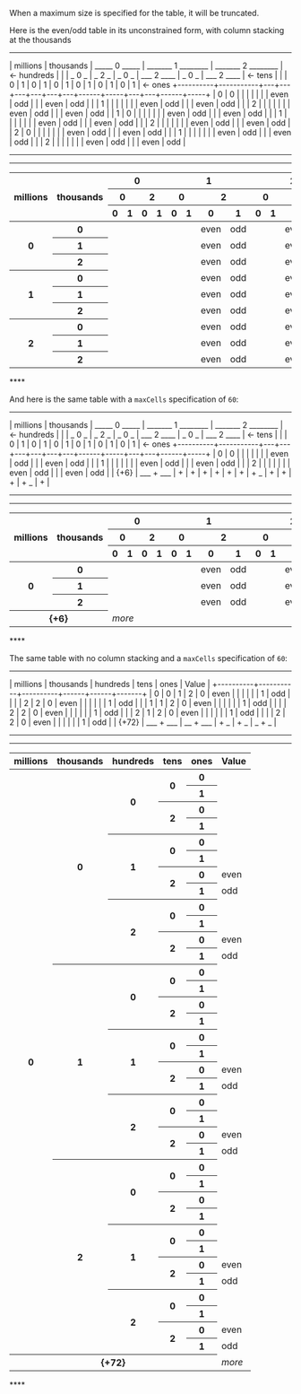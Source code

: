 When a maximum size is specified for the table, it will be truncated.

Here is the even/odd table in its unconstrained form, with column stacking at the thousands

****
| millions | thousands | _____ 0 _____ | _______ 1 ________ | _______ 2 ________ | <- hundreds
|          |           | _ 0 _ | _ 2 _ | _ 0 _ | ___ 2 ____ | _ 0 _ | ___ 2 ____ | <- tens
|          |           | 0 | 1 | 0 | 1 | 0 | 1 |    0 |   1 | 0 | 1 |    0 |   1 | <- ones
+----------+-----------+---+---+---+---+---+---+------+-----+---+---+------+-----+
|        0 |         0 |   |   |   |   |   |   | even | odd |   |   | even | odd |
|          |         1 |   |   |   |   |   |   | even | odd |   |   | even | odd |
|          |         2 |   |   |   |   |   |   | even | odd |   |   | even | odd |
|        1 |         0 |   |   |   |   |   |   | even | odd |   |   | even | odd |
|          |         1 |   |   |   |   |   |   | even | odd |   |   | even | odd |
|          |         2 |   |   |   |   |   |   | even | odd |   |   | even | odd |
|        2 |         0 |   |   |   |   |   |   | even | odd |   |   | even | odd |
|          |         1 |   |   |   |   |   |   | even | odd |   |   | even | odd |
|          |         2 |   |   |   |   |   |   | even | odd |   |   | even | odd |
****

****
<table class="kvitable">
<thead class="kvitable_head">
<tr class="kvitable_tr">
<th rowspan="3" class="kvitable_th">
<div>
<span>millions</span>
</div>
</th>
<th rowspan="3" class="kvitable_th">
<div>
<span>thousands</span>
</div>
</th>
<th colspan="4" class="kvitable_th multicol">
<div>
<span>0</span>
</div>
</th>
<th colspan="4" class="kvitable_th multicol">
<div>
<span>1</span>
</div>
</th>
<th colspan="4" class="kvitable_th multicol">
<div>
<span>2</span>
</div>
</th>
<th class="rightlabel kvitable_th">&nbsp;&larr;hundreds</th>
</tr>
<tr class="kvitable_tr">
<th colspan="2" class="kvitable_th multicol">
<div>
<span>0</span>
</div>
</th>
<th colspan="2" class="kvitable_th multicol">
<div>
<span>2</span>
</div>
</th>
<th colspan="2" class="kvitable_th multicol">
<div>
<span>0</span>
</div>
</th>
<th colspan="2" class="kvitable_th multicol">
<div>
<span>2</span>
</div>
</th>
<th colspan="2" class="kvitable_th multicol">
<div>
<span>0</span>
</div>
</th>
<th colspan="2" class="kvitable_th multicol">
<div>
<span>2</span>
</div>
</th>
<th class="rightlabel kvitable_th">&nbsp;&larr;tens</th>
</tr>
<tr class="kvitable_tr">
<th class="kvitable_th">
<div>
<span>0</span>
</div>
</th>
<th class="kvitable_th">
<div>
<span>1</span>
</div>
</th>
<th class="kvitable_th">
<div>
<span>0</span>
</div>
</th>
<th class="kvitable_th">
<div>
<span>1</span>
</div>
</th>
<th class="kvitable_th">
<div>
<span>0</span>
</div>
</th>
<th class="kvitable_th">
<div>
<span>1</span>
</div>
</th>
<th class="kvitable_th">
<div>
<span>0</span>
</div>
</th>
<th class="kvitable_th">
<div>
<span>1</span>
</div>
</th>
<th class="kvitable_th">
<div>
<span>0</span>
</div>
</th>
<th class="kvitable_th">
<div>
<span>1</span>
</div>
</th>
<th class="kvitable_th">
<div>
<span>0</span>
</div>
</th>
<th class="kvitable_th">
<div>
<span>1</span>
</div>
</th>
<th class="rightlabel kvitable_th">&nbsp;&larr;ones</th>
</tr>
</thead>
<tbody class="kvitable_body">
<tr class="kvitable_tr">
<th rowspan="3" class="kvitable_th">
<div>
<span>0</span>
</div>
</th>
<th class="kvitable_th">
<div>
<span>0</span>
</div>
</th>
<td class="kvitable_td">
</td>
<td class="kvitable_td">
</td>
<td class="kvitable_td">
</td>
<td class="kvitable_td">
</td>
<td class="kvitable_td">
</td>
<td class="kvitable_td">
</td>
<td class="kvitable_td">even</td>
<td class="kvitable_td">odd</td>
<td class="kvitable_td">
</td>
<td class="kvitable_td">
</td>
<td class="kvitable_td">even</td>
<td class="kvitable_td">odd</td>
</tr>
<tr class="kvitable_tr">
<th class="kvitable_th">
<div>
<span>1</span>
</div>
</th>
<td class="kvitable_td">
</td>
<td class="kvitable_td">
</td>
<td class="kvitable_td">
</td>
<td class="kvitable_td">
</td>
<td class="kvitable_td">
</td>
<td class="kvitable_td">
</td>
<td class="kvitable_td">even</td>
<td class="kvitable_td">odd</td>
<td class="kvitable_td">
</td>
<td class="kvitable_td">
</td>
<td class="kvitable_td">even</td>
<td class="kvitable_td">odd</td>
</tr>
<tr class="kvitable_tr">
<th class="kvitable_th">
<div>
<span>2</span>
</div>
</th>
<td class="kvitable_td">
</td>
<td class="kvitable_td">
</td>
<td class="kvitable_td">
</td>
<td class="kvitable_td">
</td>
<td class="kvitable_td">
</td>
<td class="kvitable_td">
</td>
<td class="kvitable_td">even</td>
<td class="kvitable_td">odd</td>
<td class="kvitable_td">
</td>
<td class="kvitable_td">
</td>
<td class="kvitable_td">even</td>
<td class="kvitable_td">odd</td>
</tr>
<tr class="kvitable_tr">
<th rowspan="3" class="kvitable_th">
<div>
<span>1</span>
</div>
</th>
<th class="kvitable_th">
<div>
<span>0</span>
</div>
</th>
<td class="kvitable_td">
</td>
<td class="kvitable_td">
</td>
<td class="kvitable_td">
</td>
<td class="kvitable_td">
</td>
<td class="kvitable_td">
</td>
<td class="kvitable_td">
</td>
<td class="kvitable_td">even</td>
<td class="kvitable_td">odd</td>
<td class="kvitable_td">
</td>
<td class="kvitable_td">
</td>
<td class="kvitable_td">even</td>
<td class="kvitable_td">odd</td>
</tr>
<tr class="kvitable_tr">
<th class="kvitable_th">
<div>
<span>1</span>
</div>
</th>
<td class="kvitable_td">
</td>
<td class="kvitable_td">
</td>
<td class="kvitable_td">
</td>
<td class="kvitable_td">
</td>
<td class="kvitable_td">
</td>
<td class="kvitable_td">
</td>
<td class="kvitable_td">even</td>
<td class="kvitable_td">odd</td>
<td class="kvitable_td">
</td>
<td class="kvitable_td">
</td>
<td class="kvitable_td">even</td>
<td class="kvitable_td">odd</td>
</tr>
<tr class="kvitable_tr">
<th class="kvitable_th">
<div>
<span>2</span>
</div>
</th>
<td class="kvitable_td">
</td>
<td class="kvitable_td">
</td>
<td class="kvitable_td">
</td>
<td class="kvitable_td">
</td>
<td class="kvitable_td">
</td>
<td class="kvitable_td">
</td>
<td class="kvitable_td">even</td>
<td class="kvitable_td">odd</td>
<td class="kvitable_td">
</td>
<td class="kvitable_td">
</td>
<td class="kvitable_td">even</td>
<td class="kvitable_td">odd</td>
</tr>
<tr class="kvitable_tr">
<th rowspan="3" class="kvitable_th">
<div>
<span>2</span>
</div>
</th>
<th class="kvitable_th">
<div>
<span>0</span>
</div>
</th>
<td class="kvitable_td">
</td>
<td class="kvitable_td">
</td>
<td class="kvitable_td">
</td>
<td class="kvitable_td">
</td>
<td class="kvitable_td">
</td>
<td class="kvitable_td">
</td>
<td class="kvitable_td">even</td>
<td class="kvitable_td">odd</td>
<td class="kvitable_td">
</td>
<td class="kvitable_td">
</td>
<td class="kvitable_td">even</td>
<td class="kvitable_td">odd</td>
</tr>
<tr class="kvitable_tr">
<th class="kvitable_th">
<div>
<span>1</span>
</div>
</th>
<td class="kvitable_td">
</td>
<td class="kvitable_td">
</td>
<td class="kvitable_td">
</td>
<td class="kvitable_td">
</td>
<td class="kvitable_td">
</td>
<td class="kvitable_td">
</td>
<td class="kvitable_td">even</td>
<td class="kvitable_td">odd</td>
<td class="kvitable_td">
</td>
<td class="kvitable_td">
</td>
<td class="kvitable_td">even</td>
<td class="kvitable_td">odd</td>
</tr>
<tr class="kvitable_tr">
<th class="kvitable_th">
<div>
<span>2</span>
</div>
</th>
<td class="kvitable_td">
</td>
<td class="kvitable_td">
</td>
<td class="kvitable_td">
</td>
<td class="kvitable_td">
</td>
<td class="kvitable_td">
</td>
<td class="kvitable_td">
</td>
<td class="kvitable_td">even</td>
<td class="kvitable_td">odd</td>
<td class="kvitable_td">
</td>
<td class="kvitable_td">
</td>
<td class="kvitable_td">even</td>
<td class="kvitable_td">odd</td>
</tr>
</tbody>
</table>
****


And here is the same table with a `maxCells` specification of `60`:

****
| millions | thousands | _____ 0 _____ | _______ 1 ________ | _______ 2 ________ | <- hundreds
|          |           | _ 0 _ | _ 2 _ | _ 0 _ | ___ 2 ____ | _ 0 _ | ___ 2 ____ | <- tens
|          |           | 0 | 1 | 0 | 1 | 0 | 1 |    0 |   1 | 0 | 1 |    0 |   1 | <- ones
+----------+-----------+---+---+---+---+---+---+------+-----+---+---+------+-----+
|        0 |         0 |   |   |   |   |   |   | even | odd |   |   | even | odd |
|          |         1 |   |   |   |   |   |   | even | odd |   |   | even | odd |
|          |         2 |   |   |   |   |   |   | even | odd |   |   | even | odd |
|     {+6} | ___ + ___ | + | + | + | + | + | + |  + _ |   + | + | + |  + _ |   + |
****

****
<table class="kvitable">
<thead class="kvitable_head">
<tr class="kvitable_tr">
<th rowspan="3" class="kvitable_th">
<div>
<span>millions</span>
</div>
</th>
<th rowspan="3" class="kvitable_th">
<div>
<span>thousands</span>
</div>
</th>
<th colspan="4" class="kvitable_th multicol">
<div>
<span>0</span>
</div>
</th>
<th colspan="4" class="kvitable_th multicol">
<div>
<span>1</span>
</div>
</th>
<th colspan="4" class="kvitable_th multicol">
<div>
<span>2</span>
</div>
</th>
<th class="rightlabel kvitable_th">&nbsp;&larr;hundreds</th>
</tr>
<tr class="kvitable_tr">
<th colspan="2" class="kvitable_th multicol">
<div>
<span>0</span>
</div>
</th>
<th colspan="2" class="kvitable_th multicol">
<div>
<span>2</span>
</div>
</th>
<th colspan="2" class="kvitable_th multicol">
<div>
<span>0</span>
</div>
</th>
<th colspan="2" class="kvitable_th multicol">
<div>
<span>2</span>
</div>
</th>
<th colspan="2" class="kvitable_th multicol">
<div>
<span>0</span>
</div>
</th>
<th colspan="2" class="kvitable_th multicol">
<div>
<span>2</span>
</div>
</th>
<th class="rightlabel kvitable_th">&nbsp;&larr;tens</th>
</tr>
<tr class="kvitable_tr">
<th class="kvitable_th">
<div>
<span>0</span>
</div>
</th>
<th class="kvitable_th">
<div>
<span>1</span>
</div>
</th>
<th class="kvitable_th">
<div>
<span>0</span>
</div>
</th>
<th class="kvitable_th">
<div>
<span>1</span>
</div>
</th>
<th class="kvitable_th">
<div>
<span>0</span>
</div>
</th>
<th class="kvitable_th">
<div>
<span>1</span>
</div>
</th>
<th class="kvitable_th">
<div>
<span>0</span>
</div>
</th>
<th class="kvitable_th">
<div>
<span>1</span>
</div>
</th>
<th class="kvitable_th">
<div>
<span>0</span>
</div>
</th>
<th class="kvitable_th">
<div>
<span>1</span>
</div>
</th>
<th class="kvitable_th">
<div>
<span>0</span>
</div>
</th>
<th class="kvitable_th">
<div>
<span>1</span>
</div>
</th>
<th class="rightlabel kvitable_th">&nbsp;&larr;ones</th>
</tr>
</thead>
<tbody class="kvitable_body">
<tr class="kvitable_tr">
<th rowspan="3" class="kvitable_th">
<div>
<span>0</span>
</div>
</th>
<th class="kvitable_th">
<div>
<span>0</span>
</div>
</th>
<td class="kvitable_td">
</td>
<td class="kvitable_td">
</td>
<td class="kvitable_td">
</td>
<td class="kvitable_td">
</td>
<td class="kvitable_td">
</td>
<td class="kvitable_td">
</td>
<td class="kvitable_td">even</td>
<td class="kvitable_td">odd</td>
<td class="kvitable_td">
</td>
<td class="kvitable_td">
</td>
<td class="kvitable_td">even</td>
<td class="kvitable_td">odd</td>
</tr>
<tr class="kvitable_tr">
<th class="kvitable_th">
<div>
<span>1</span>
</div>
</th>
<td class="kvitable_td">
</td>
<td class="kvitable_td">
</td>
<td class="kvitable_td">
</td>
<td class="kvitable_td">
</td>
<td class="kvitable_td">
</td>
<td class="kvitable_td">
</td>
<td class="kvitable_td">even</td>
<td class="kvitable_td">odd</td>
<td class="kvitable_td">
</td>
<td class="kvitable_td">
</td>
<td class="kvitable_td">even</td>
<td class="kvitable_td">odd</td>
</tr>
<tr class="kvitable_tr">
<th class="kvitable_th">
<div>
<span>2</span>
</div>
</th>
<td class="kvitable_td">
</td>
<td class="kvitable_td">
</td>
<td class="kvitable_td">
</td>
<td class="kvitable_td">
</td>
<td class="kvitable_td">
</td>
<td class="kvitable_td">
</td>
<td class="kvitable_td">even</td>
<td class="kvitable_td">odd</td>
<td class="kvitable_td">
</td>
<td class="kvitable_td">
</td>
<td class="kvitable_td">even</td>
<td class="kvitable_td">odd</td>
</tr>
<tr class="kvitable_tr">
<th colspan="2" class="kvitable_th multicol last_in_group">
<div>
<span>{+6}</span>
</div>
</th>
<td colspan="12" class="kvitable_td last_in_group">
<i>more</i>
</td>
</tr>
</tbody>
</table>
****

The same table with no column stacking and a `maxCells` specification of `60`:

****
| millions | thousands | hundreds | tens | ones | Value |
+----------+-----------+----------+------+------+-------+
|        0 |         0 |        1 |    2 |    0 |  even |
|          |           |          |      |    1 |   odd |
|          |           |        2 |    2 |    0 |  even |
|          |           |          |      |    1 |   odd |
|          |         1 |        1 |    2 |    0 |  even |
|          |           |          |      |    1 |   odd |
|          |           |        2 |    2 |    0 |  even |
|          |           |          |      |    1 |   odd |
|          |         2 |        1 |    2 |    0 |  even |
|          |           |          |      |    1 |   odd |
|          |           |        2 |    2 |    0 |  even |
|          |           |          |      |    1 |   odd |
|    {+72} | ___ + ___ | __ + ___ |  + _ |  + _ | _ + _ |
****

****
<table class="kvitable">
<thead class="kvitable_head">
<tr class="kvitable_tr">
<th class="kvitable_th">
<div>
<span>millions</span>
</div>
</th>
<th class="kvitable_th">
<div>
<span>thousands</span>
</div>
</th>
<th class="kvitable_th">
<div>
<span>hundreds</span>
</div>
</th>
<th class="kvitable_th">
<div>
<span>tens</span>
</div>
</th>
<th class="kvitable_th">
<div>
<span>ones</span>
</div>
</th>
<th class="kvitable_th">
<div>
<span>Value</span>
</div>
</th>
</tr>
</thead>
<tbody class="kvitable_body">
<tr class="kvitable_tr">
<th rowspan="36" class="kvitable_th">
<div>
<span>0</span>
</div>
</th>
<th rowspan="12" class="kvitable_th">
<div>
<span>0</span>
</div>
</th>
<th rowspan="4" class="kvitable_th">
<div>
<span>0</span>
</div>
</th>
<th rowspan="2" class="kvitable_th">
<div>
<span>0</span>
</div>
</th>
<th class="kvitable_th">
<div>
<span>0</span>
</div>
</th>
<td class="kvitable_td">
</td>
</tr>
<tr class="kvitable_tr">
<th class="kvitable_th">
<div>
<span>1</span>
</div>
</th>
<td class="kvitable_td">
</td>
</tr>
<tr class="kvitable_tr">
<th rowspan="2" class="kvitable_th">
<div>
<span>2</span>
</div>
</th>
<th class="kvitable_th">
<div>
<span>0</span>
</div>
</th>
<td class="kvitable_td">
</td>
</tr>
<tr class="kvitable_tr">
<th class="kvitable_th">
<div>
<span>1</span>
</div>
</th>
<td class="kvitable_td">
</td>
</tr>
<tr class="kvitable_tr">
<th rowspan="4" class="kvitable_th">
<div>
<span>1</span>
</div>
</th>
<th rowspan="2" class="kvitable_th">
<div>
<span>0</span>
</div>
</th>
<th class="kvitable_th">
<div>
<span>0</span>
</div>
</th>
<td class="kvitable_td">
</td>
</tr>
<tr class="kvitable_tr">
<th class="kvitable_th">
<div>
<span>1</span>
</div>
</th>
<td class="kvitable_td">
</td>
</tr>
<tr class="kvitable_tr">
<th rowspan="2" class="kvitable_th">
<div>
<span>2</span>
</div>
</th>
<th class="kvitable_th">
<div>
<span>0</span>
</div>
</th>
<td class="kvitable_td">even</td>
</tr>
<tr class="kvitable_tr">
<th class="kvitable_th">
<div>
<span>1</span>
</div>
</th>
<td class="kvitable_td">odd</td>
</tr>
<tr class="kvitable_tr">
<th rowspan="4" class="kvitable_th">
<div>
<span>2</span>
</div>
</th>
<th rowspan="2" class="kvitable_th">
<div>
<span>0</span>
</div>
</th>
<th class="kvitable_th">
<div>
<span>0</span>
</div>
</th>
<td class="kvitable_td">
</td>
</tr>
<tr class="kvitable_tr">
<th class="kvitable_th">
<div>
<span>1</span>
</div>
</th>
<td class="kvitable_td">
</td>
</tr>
<tr class="kvitable_tr">
<th rowspan="2" class="kvitable_th">
<div>
<span>2</span>
</div>
</th>
<th class="kvitable_th">
<div>
<span>0</span>
</div>
</th>
<td class="kvitable_td">even</td>
</tr>
<tr class="kvitable_tr">
<th class="kvitable_th">
<div>
<span>1</span>
</div>
</th>
<td class="kvitable_td">odd</td>
</tr>
<tr class="kvitable_tr">
<th rowspan="12" class="kvitable_th">
<div>
<span>1</span>
</div>
</th>
<th rowspan="4" class="kvitable_th">
<div>
<span>0</span>
</div>
</th>
<th rowspan="2" class="kvitable_th">
<div>
<span>0</span>
</div>
</th>
<th class="kvitable_th">
<div>
<span>0</span>
</div>
</th>
<td class="kvitable_td">
</td>
</tr>
<tr class="kvitable_tr">
<th class="kvitable_th">
<div>
<span>1</span>
</div>
</th>
<td class="kvitable_td">
</td>
</tr>
<tr class="kvitable_tr">
<th rowspan="2" class="kvitable_th">
<div>
<span>2</span>
</div>
</th>
<th class="kvitable_th">
<div>
<span>0</span>
</div>
</th>
<td class="kvitable_td">
</td>
</tr>
<tr class="kvitable_tr">
<th class="kvitable_th">
<div>
<span>1</span>
</div>
</th>
<td class="kvitable_td">
</td>
</tr>
<tr class="kvitable_tr">
<th rowspan="4" class="kvitable_th">
<div>
<span>1</span>
</div>
</th>
<th rowspan="2" class="kvitable_th">
<div>
<span>0</span>
</div>
</th>
<th class="kvitable_th">
<div>
<span>0</span>
</div>
</th>
<td class="kvitable_td">
</td>
</tr>
<tr class="kvitable_tr">
<th class="kvitable_th">
<div>
<span>1</span>
</div>
</th>
<td class="kvitable_td">
</td>
</tr>
<tr class="kvitable_tr">
<th rowspan="2" class="kvitable_th">
<div>
<span>2</span>
</div>
</th>
<th class="kvitable_th">
<div>
<span>0</span>
</div>
</th>
<td class="kvitable_td">even</td>
</tr>
<tr class="kvitable_tr">
<th class="kvitable_th">
<div>
<span>1</span>
</div>
</th>
<td class="kvitable_td">odd</td>
</tr>
<tr class="kvitable_tr">
<th rowspan="4" class="kvitable_th">
<div>
<span>2</span>
</div>
</th>
<th rowspan="2" class="kvitable_th">
<div>
<span>0</span>
</div>
</th>
<th class="kvitable_th">
<div>
<span>0</span>
</div>
</th>
<td class="kvitable_td">
</td>
</tr>
<tr class="kvitable_tr">
<th class="kvitable_th">
<div>
<span>1</span>
</div>
</th>
<td class="kvitable_td">
</td>
</tr>
<tr class="kvitable_tr">
<th rowspan="2" class="kvitable_th">
<div>
<span>2</span>
</div>
</th>
<th class="kvitable_th">
<div>
<span>0</span>
</div>
</th>
<td class="kvitable_td">even</td>
</tr>
<tr class="kvitable_tr">
<th class="kvitable_th">
<div>
<span>1</span>
</div>
</th>
<td class="kvitable_td">odd</td>
</tr>
<tr class="kvitable_tr">
<th rowspan="12" class="kvitable_th">
<div>
<span>2</span>
</div>
</th>
<th rowspan="4" class="kvitable_th">
<div>
<span>0</span>
</div>
</th>
<th rowspan="2" class="kvitable_th">
<div>
<span>0</span>
</div>
</th>
<th class="kvitable_th">
<div>
<span>0</span>
</div>
</th>
<td class="kvitable_td">
</td>
</tr>
<tr class="kvitable_tr">
<th class="kvitable_th">
<div>
<span>1</span>
</div>
</th>
<td class="kvitable_td">
</td>
</tr>
<tr class="kvitable_tr">
<th rowspan="2" class="kvitable_th">
<div>
<span>2</span>
</div>
</th>
<th class="kvitable_th">
<div>
<span>0</span>
</div>
</th>
<td class="kvitable_td">
</td>
</tr>
<tr class="kvitable_tr">
<th class="kvitable_th">
<div>
<span>1</span>
</div>
</th>
<td class="kvitable_td">
</td>
</tr>
<tr class="kvitable_tr">
<th rowspan="4" class="kvitable_th">
<div>
<span>1</span>
</div>
</th>
<th rowspan="2" class="kvitable_th">
<div>
<span>0</span>
</div>
</th>
<th class="kvitable_th">
<div>
<span>0</span>
</div>
</th>
<td class="kvitable_td">
</td>
</tr>
<tr class="kvitable_tr">
<th class="kvitable_th">
<div>
<span>1</span>
</div>
</th>
<td class="kvitable_td">
</td>
</tr>
<tr class="kvitable_tr">
<th rowspan="2" class="kvitable_th">
<div>
<span>2</span>
</div>
</th>
<th class="kvitable_th">
<div>
<span>0</span>
</div>
</th>
<td class="kvitable_td">even</td>
</tr>
<tr class="kvitable_tr">
<th class="kvitable_th">
<div>
<span>1</span>
</div>
</th>
<td class="kvitable_td">odd</td>
</tr>
<tr class="kvitable_tr">
<th rowspan="4" class="kvitable_th">
<div>
<span>2</span>
</div>
</th>
<th rowspan="2" class="kvitable_th">
<div>
<span>0</span>
</div>
</th>
<th class="kvitable_th">
<div>
<span>0</span>
</div>
</th>
<td class="kvitable_td">
</td>
</tr>
<tr class="kvitable_tr">
<th class="kvitable_th">
<div>
<span>1</span>
</div>
</th>
<td class="kvitable_td">
</td>
</tr>
<tr class="kvitable_tr">
<th rowspan="2" class="kvitable_th">
<div>
<span>2</span>
</div>
</th>
<th class="kvitable_th">
<div>
<span>0</span>
</div>
</th>
<td class="kvitable_td">even</td>
</tr>
<tr class="kvitable_tr">
<th class="kvitable_th">
<div>
<span>1</span>
</div>
</th>
<td class="kvitable_td">odd</td>
</tr>
<tr class="kvitable_tr">
<th colspan="5" class="kvitable_th multicol last_in_group">
<div>
<span>{+72}</span>
</div>
</th>
<td class="kvitable_td last_in_group">
<i>more</i>
</td>
</tr>
</tbody>
</table>
****
